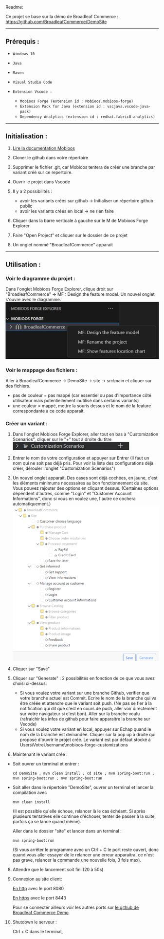 Readme:

Ce projet se base sur la démo de Broadleaf Commerce : https://github.com/BroadleafCommerce/DemoSite

------------------------------------------------------------------------------------------------------
## Prérequis :
- `Windows 10`
- `Java`
- `Maven`
- `Visual Studio Code`

- `Extension Vscode :`
    - `Mobioos Forge (extension id : Mobioos.mobioos-forge)`
    - `Extension Pack for Java (extension id : vscjava.vscode-java-pack)` 
    - `Dependency Analytics (extension id : redhat.fabric8-analytics)`
------------------------------------------------------------------------------------------------------
## Initialisation :
1. [Lire la documentation Mobioos](https://documentation.mobioos.ai/?id=what-is-mobioos-forge ) 

2. Cloner le github dans votre répertoire
3. Supprimer le fichier .git, car Mobioos tentera de créer une branche par variant créé sur ce repertoire.
4. Ouvrir le projet dans Vscode
5. Il y a 2 possibilités :

    - avoir les variants créés sur github -> Initialiser un répertoire github public 
    - avoir les variants créés en local -> ne rien faire


6. Cliquer dans la barre verticale à gauche sur le M de Mobioos Forge Explorer

7. Faire "Open Project" et cliquer sur le dossier de ce projet
8. Un onglet nommé "BroadleafCommerce" apparait

------------------------------------------------------------------------------------------------------
## Utilisation :
### Voir le diagramme du projet :
Dans l'onglet Mobioos Forge Explorer, clique droit sur "BroadleafCommerce" -> MF : Design the feature model. Un nouvel onglet s'ouvre avec le diagramme.
![ImageCustomSCenarios](ReadmeImages/ReadmeImagesDiagramme.png)

### Voir le mappage des fichiers :
Aller à BroadleafCommerce -> DemoSite -> site -> src\main et cliquer sur des fichiers. 
- pas de couleur = pas mappé (car essentiel ou pas d'importance côté utilisateur mais potentiellement inutilisé dans certains variants)
- une couleur = mappé, mettre la souris dessus et le nom de la feature correspondante à ce code apparaît.

### Créer un variant :
1. Dans l'onglet Mobioos Forge Explorer, aller tout en bas à "Customization Scenarios", cliquer sur le "+" tout à droite du titre
![ImageCustomSCenarios](ReadmeImages/ReadmeImagesCustomScenarios.png)
2. Entrer le nom de votre configuration et appuyer sur Entrer (Il faut un nom qui ne soit pas déjà pris. Pour voir la liste des configurations déjà créer, dérouler l'onglet "Customization Scenarios")
3. Un nouvel onglet apparait. Des cases sont déjà cochées, en jaune, c'est les éléments minimums nécessaires au bon fonctionnement du site. Vous pouvez rajouter des options en cliquant dessus.
(Certaines options dépendent d'autres, comme "Login" et "Customer Account Informations", donc si vous en voulez une, l'autre ce cochera automatiquement.)
![ImageCustomVariant](ReadmeImages/ReadmeImagesCustomVariant.png)
4. Cliquer sur "Save"



5. Cliquer sur "Generate" : 2 possibilités en fonction de ce que vous avez choisi ci-dessus:
    - Si vous voulez votre variant sur une branche Github, verifier que votre branche actuel est Commit. Ecrire le nom de la branche qui va être créée et attendre que le variant soit push. (Ne pas se fier à la notification qui dit que c'est en cours de push, aller voir directement sur votre navigateur si c'est bon).
    Aller sur la branche voulu (rafraichir les infos de github pour faire apparaitre la branche sur Vscode)
    -  Si vous voulez votre variant en local, appuyer sur Echap quand le nom de la branche est demandée. Cliquer sur la pop up à droite qui propose d'ouvrir le projet créé. Le variant est par défaut stocké à Users\VotreUsername\mobioos-forge-customizations

8. Maintenant le variant créé :
- Soit ouvrer un terminal et entrer :
    ```shell
    cd DemoSite ; mvn clean install ; cd site ; mvn spring-boot:run ; mvn spring-boot:run ; mvn spring-boot:run
    ```
- Soit aller dans le répertoire "DemoSite", ouvrer un terminal et lancer la compilation avec 
    ```shell
    mvn clean install
    ``` 
    (Il est possible qu'elle échoue, relancer là le cas échéant. Si après plusieurs tentatives elle continue d'échouer, tenter de passer à la suite, parfois ça se lance quand même).

    Aller dans le dossier "site" et lancer dans un terminal :
    ```shell
    mvn spring-boot:run 
    ```
    (Si vous arrêter le programme avec un Ctrl + C le port reste ouvert, donc quand vous aller essayer de le relancer une erreur apparaitra, ce n'est pas grave, relancer la commande une nouvelle fois, 3 fois max).

8. Attendre que le lancement soit fini (20 à 50s)
9. Connexion au site client:

    [En http](http://localhost:8080) avec le port 8080

    [En https](https://localhost:8443) avec le port 8443





    Pour se connecter ailleurs voir les autres ports sur [le github de Broadleaf Commerce Demo](https://github.com/BroadleafCommerce/DemoSite#active-ports)
10. Shutdown le serveur :

    Ctrl + C dans le terminal[.](https://www.asciiart.eu/movies/shrek)



